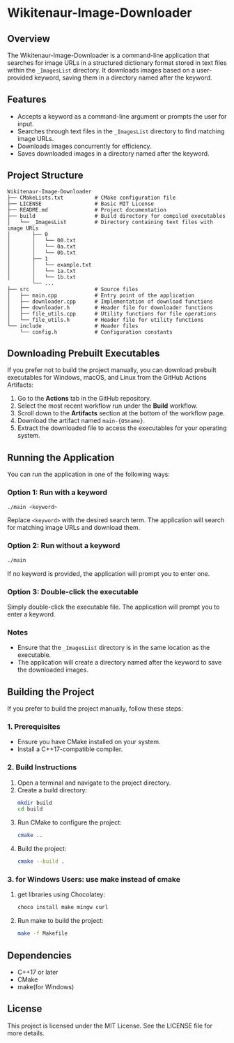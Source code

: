 # Wikitenaur-Image-Downloader

## Overview
The Wikitenaur-Image-Downloader is a command-line application that searches for image URLs in a structured dictionary format stored in text files within the `_ImagesList` directory. It downloads images based on a user-provided keyword, saving them in a directory named after the keyword.

## Features
- Accepts a keyword as a command-line argument or prompts the user for input.
- Searches through text files in the `_ImagesList` directory to find matching image URLs.
- Downloads images concurrently for efficiency.
- Saves downloaded images in a directory named after the keyword.

## Project Structure
```
Wikitenaur-Image-Downloader
├── CMakeLists.txt          # CMake configuration file
├── LICENSE                 # Basic MIT License
├── README.md               # Project documentation
├── build                   # Build directory for compiled executables
│   └── _ImagesList         # Directory containing text files with image URLs
│       ├── 0
│       │   └── 00.txt
│       │   └── 0a.txt
│       │   └── 0b.txt
│       ├── 1
│       │   └── example.txt
│       │   └── 1a.txt
│       │   └── 1b.txt
        └── ...
├── src                     # Source files
│   ├── main.cpp            # Entry point of the application
│   ├── downloader.cpp      # Implementation of download functions
│   ├── downloader.h        # Header file for downloader functions
│   ├── file_utils.cpp      # Utility functions for file operations
│   └── file_utils.h        # Header file for utility functions
└── include                 # Header files
    └── config.h            # Configuration constants
```

## Downloading Prebuilt Executables

If you prefer not to build the project manually, you can download prebuilt executables for Windows, macOS, and Linux from the GitHub Actions Artifacts:

1. Go to the **Actions** tab in the GitHub repository.
2. Select the most recent workflow run under the **Build** workflow.
3. Scroll down to the **Artifacts** section at the bottom of the workflow page.
4. Download the artifact named `main-{OSname}`.
5. Extract the downloaded file to access the executables for your operating system.

## Running the Application

You can run the application in one of the following ways:

### Option 1: Run with a keyword
```bash
./main <keyword>
```
Replace `<keyword>` with the desired search term. The application will search for matching image URLs and download them.

### Option 2: Run without a keyword
```bash
./main
```
If no keyword is provided, the application will prompt you to enter one.

### Option 3: Double-click the executable
Simply double-click the executable file. The application will prompt you to enter a keyword.

### Notes
- Ensure that the `_ImagesList` directory is in the same location as the executable.
- The application will create a directory named after the keyword to save the downloaded images.

## Building the Project

If you prefer to build the project manually, follow these steps:

### 1. Prerequisites
- Ensure you have CMake installed on your system.
- Install a C++17-compatible compiler.

### 2. Build Instructions
1. Open a terminal and navigate to the project directory.
2. Create a build directory:
   ```bash
   mkdir build
   cd build
   ```
3. Run CMake to configure the project:
   ```bash
   cmake ..
   ```
4. Build the project:
   ```bash
   cmake --build .
   ```

### 3. for Windows Users: use make instead of cmake
1. get libraries using Chocolatey:
   ```bash
   choco install make mingw curl
   ```
2. Run make to build the project:
   ```bash
   make -f Makefile
   ```

## Dependencies
- C++17 or later
- CMake
- make(for Windows)

## License
This project is licensed under the MIT License. See the LICENSE file for more details.